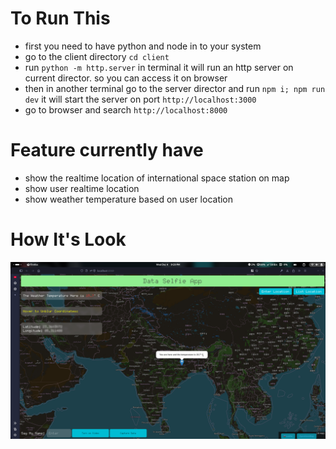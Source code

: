 # To Run This
- first you need to have python and node in to your system
- go to the client directory `cd client`
- run `python -m http.server` in terminal it will run an http server on current director. so you can access it on browser
- then in another terminal go to the server director and run `npm i; npm run dev` it will start the server on port `http://localhost:3000`
- go to browser and search `http://localhost:8000`

# Feature currently have
- show the realtime location of international space station on map
- show user realtime location
- show weather temperature based on user location

# How It's Look
<kbd><img src="./assets/Screenshot From 2024-12-03 19-19-27.png"><kbd>
